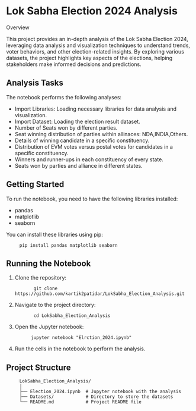 # Lok Sabha Election 2024 Analysis

Overview

This project provides an in-depth analysis of the Lok Sabha Election 2024, leveraging data analysis and visualization techniques to understand trends, voter behaviors, and other election-related insights. By exploring various datasets, the project highlights key aspects of the elections, helping stakeholders make informed decisions and predictions.

## Analysis Tasks
The notebook performs the following analyses:

  * Import Libraries: Loading necessary libraries for data analysis and visualization.
  * Import Dataset: Loading the election result dataset.
  * Number of Seats won by different parties.
  * Seat winning distribution of parties within allinaces: NDA,INDIA,Others.
  * Details of winning candidate in a specific constituency.
  * Distribution of EVM votes versus postal votes for candidates in a specific constituency.
  * Winners and runner-ups in each constituency of every state.
  * Seats won by parties and alliance in different states.

## Getting Started

To run the notebook, you need to have the following libraries installed:

  * pandas
  * matplotlib
  * seaborn

You can install these libraries using pip:

         pip install pandas matplotlib seaborn

## Running the Notebook
  1. Clone the repository:
     
                git clone https://github.com/kartik2patidar/LokSabha_Election_Analysis.git
     
  2. Navigate to the project directory:
     
                cd LokSabha_Election_Analysis
     
  3. Open the Jupyter notebook:
     
               jupyter notebook "Elrction_2024.ipynb"

  4. Run the cells in the notebook to perform the analysis.
     
     
## Project Structure
         LokSabha_Election_Analysis/
         │
         ├── Election_2024.ipynb  # Jupyter notebook with the analysis
         ├── Datasets/            # Directory to store the datasets
         └── README.md            # Project README file






    
    
